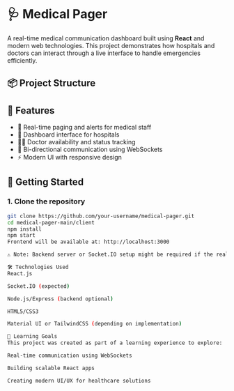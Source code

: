 # 🩺 Medical Pager

A real-time medical communication dashboard built using **React** and modern web technologies. This project demonstrates how hospitals and doctors can interact through a live interface to handle emergencies efficiently.

## 📦 Project Structure


## 🌟 Features

- 📢 Real-time paging and alerts for medical staff
- 🏥 Dashboard interface for hospitals
- 👨‍⚕️ Doctor availability and status tracking
- 🔁 Bi-directional communication using WebSockets
- ⚡ Modern UI with responsive design

## 🚀 Getting Started

### 1. Clone the repository

```bash
git clone https://github.com/your-username/medical-pager.git
cd medical-pager-main/client
npm install
npm start
Frontend will be available at: http://localhost:3000

⚠️ Note: Backend server or Socket.IO setup might be required if the real-time functionality depends on a separate API server.

🛠 Technologies Used
React.js

Socket.IO (expected)

Node.js/Express (backend optional)

HTML5/CSS3

Material UI or TailwindCSS (depending on implementation)

🧠 Learning Goals
This project was created as part of a learning experience to explore:

Real-time communication using WebSockets

Building scalable React apps

Creating modern UI/UX for healthcare solutions
